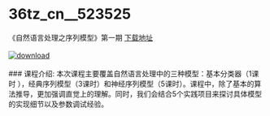 # 36tz_cn__523525
《自然语言处理之序列模型》第一期
[下载地址](http://www.36tz.cn/article/523525 "下载地址")
<br/></br>[![download](http://36tz.cn/muke_img/2018_09_2-7-300x171.png "下载地址")](http://www.36tz.cn/article/523525 "下载地址")
<br/></br>### 课程介绍:
本次课程主要覆盖自然语言处理中的三种模型：基本分类器（1课时 ），经典序列模型（3课时）和神经序列模型（5课时）。课程中，除了基本的算法推导，更加强调直觉上的理解。同时，我们会结合5个实践项目来探讨具体模型的实现细节以及参数调试经验。


